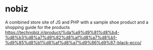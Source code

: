 # nobiz
A combined store site of JS and PHP with a sample shoe product and a shopping guide for the products
https://technobiz.ir/product/%da%a9%d9%81%d8%b4-%d8%b3%d8%a7%d9%82%d8%af%d8%a7%d8%b1-%d9%85%d8%b1%d8%af%d8%a7%d9%86%d9%87-black-ecco/
